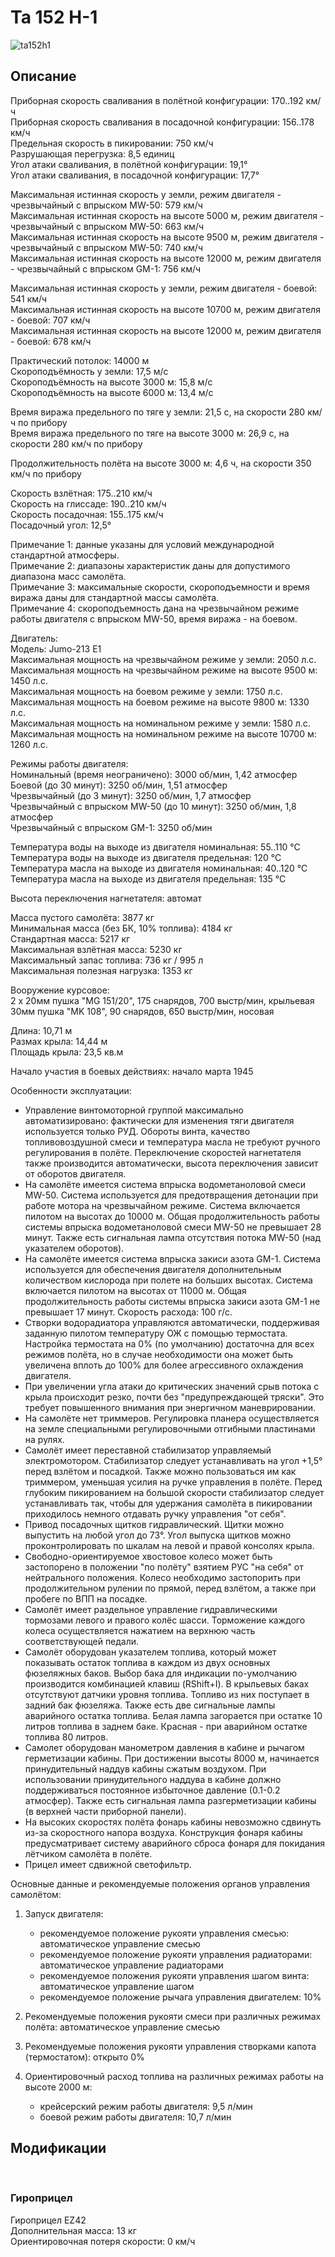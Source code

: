 # Ta 152 H-1  
  
![ta152h1](../images/ta152h1.png)  
  
## Описание  
  
Приборная скорость сваливания в полётной конфигурации: 170..192 км/ч  
Приборная скорость сваливания в посадочной конфигурации: 156..178 км/ч  
Предельная скорость в пикировании: 750 км/ч  
Разрушающая перегрузка: 8,5 единиц  
Угол атаки сваливания, в полётной конфигурации: 19,1°  
Угол атаки сваливания, в посадочной конфигурации: 17,7°  
  
Максимальная истинная скорость у земли, режим двигателя - чрезвычайный с впрыском MW-50: 579 км/ч  
Максимальная истинная скорость на высоте 5000 м, режим двигателя - чрезвычайный с впрыском MW-50: 663 км/ч  
Максимальная истинная скорость на высоте 9500 м, режим двигателя - чрезвычайный с впрыском MW-50: 740 км/ч  
Максимальная истинная скорость на высоте 12000 м, режим двигателя - чрезвычайный с впрыском GM-1: 756 км/ч  
  
Максимальная истинная скорость у земли, режим двигателя - боевой: 541 км/ч  
Максимальная истинная скорость на высоте 10700 м, режим двигателя - боевой: 707 км/ч  
Максимальная истинная скорость на высоте 12000 м, режим двигателя - боевой: 678 км/ч  
  
Практический потолок: 14000 м  
Скороподъёмность у земли: 17,5 м/с  
Скороподъёмность на высоте 3000 м: 15,8 м/с  
Скороподъёмность на высоте 6000 м: 13,4 м/с  
  
Время виража предельного по тяге у земли: 21,5 с, на скорости 280 км/ч по прибору  
Время виража предельного по тяге на высоте 3000 м: 26,9 с, на скорости 280 км/ч по прибору  
  
Продолжительность полёта на высоте 3000 м: 4,6 ч, на скорости 350 км/ч по прибору  
  
Скорость взлётная: 175..210 км/ч  
Скорость на глиссаде: 190..210 км/ч  
Скорость посадочная: 155..175 км/ч  
Посадочный угол: 12,5°  
  
Примечание 1: данные указаны для условий международной стандартной атмосферы.  
Примечание 2: диапазоны характеристик даны для допустимого диапазона масс самолёта.  
Примечание 3: максимальные скорости, скороподъемности и время виража даны для стандартной массы самолёта.  
Примечание 4: скороподъемность дана на чрезвычайном режиме работы двигателя с впрыском MW-50, время виража - на боевом.  
  
Двигатель:  
Модель: Jumo-213 E1  
Максимальная мощность на чрезвычайном режиме у земли: 2050 л.с.  
Максимальная мощность на чрезвычайном режиме на высоте 9500 м: 1450 л.с.  
Максимальная мощность на боевом режиме у земли: 1750 л.с.  
Максимальная мощность на боевом режиме на высоте 9800 м: 1330 л.с.  
Максимальная мощность на номинальном режиме у земли: 1580 л.с.  
Максимальная мощность на номинальном режиме на высоте 10700 м: 1260 л.с.  
  
Режимы работы двигателя:  
Номинальный (время неограничено): 3000 об/мин, 1,42 атмосфер  
Боевой (до 30 минут): 3250 об/мин, 1,51 атмосфер  
Чрезвычайный (до 3 минут): 3250 об/мин, 1,7 атмосфер  
Чрезвычайный с впрыском MW-50 (до 10 минут): 3250 об/мин, 1,8 атмосфер  
Чрезвычайный с впрыском GM-1: 3250 об/мин  
  
Температура воды на выходе из двигателя номинальная: 55..110 °С  
Температура воды на выходе из двигателя предельная: 120 °С  
Температура масла на выходе из двигателя номинальная: 40..120 °С  
Температура масла на выходе из двигателя предельная: 135 °С  
  
Высота переключения нагнетателя: автомат  
  
Масса пустого самолёта: 3877 кг  
Минимальная масса (без БК, 10% топлива): 4184 кг  
Стандартная масса: 5217 кг  
Максимальная взлётная масса: 5230 кг  
Максимальный запас топлива: 736 кг / 995 л  
Максимальная полезная нагрузка: 1353 кг  
  
Вооружение курсовое:  
2 x 20мм пушка "MG 151/20", 175 снарядов, 700 выстр/мин, крыльевая  
30мм пушка "MK 108", 90 снарядов, 650 выстр/мин, носовая  
  
Длина: 10,71 м  
Размах крыла: 14,44 м  
Площадь крыла: 23,5 кв.м  
  
Начало участия в боевых действиях: начало марта 1945  
  
Особенности эксплуатации:  
- Управление винтомоторной группой максимально автоматизировано: фактически для изменения тяги двигателя используется только РУД. Обороты винта, качество топливовоздушной смеси и температура масла не требуют ручного регулирования в полёте. Переключение скоростей нагнетателя также производится автоматически, высота переключения зависит от оборотов двигателя.  
- На самолёте имеется система впрыска водометаноловой смеси MW-50. Система используется для предотвращения детонации при работе мотора на чрезвычайном режиме. Система включается пилотом на высотах до 10000 м. Общая продолжительность работы системы впрыска водометаноловой смеси MW-50 не превышает 28 минут. Также есть сигнальная лампа отсутствия потока MW-50 (над указателем оборотов).  
- На самолёте имеется система впрыска закиси азота GM-1. Система используется для обеспечения двигателя дополнительным количеством кислорода при полете на больших высотах. Система включается пилотом на высотах от 11000 м. Общая продолжительность работы системы впрыска закиси азота GM-1 не превышает 17 минут. Скорость расхода: 100 г/с.  
- Створки водорадиатора управляются автоматически, поддерживая заданную пилотом температуру ОЖ с помощью термостата. Настройка термостата на 0% (по умолчанию) достаточна для всех режимов полёта, но в случае необходимости она может быть увеличена вплоть до 100% для более агрессивного охлаждения двигателя.  
- При увеличении угла атаки до критических значений срыв потока с крыла происходит резко, почти без "предупреждающей тряски". Это требует повышенного внимания при энергичном маневрировании.  
- На самолёте нет триммеров. Регулировка планера осуществляется на земле специальными регулировочными отгибными пластинами на рулях.  
- Самолёт имеет переставной стабилизатор управляемый электромотором. Стабилизатор следует устанавливать на угол +1,5° перед взлётом и посадкой. Также можно пользоваться им как триммером, уменьшая усилия на ручке управления в полёте. Перед глубоким пикированием на большой скорости стабилизатор следует устанавливать так, чтобы для удержания самолёта в пикировании приходилось немного отдавать ручку управления "от себя".  
- Привод посадочных щитков гидравлический. Щитки можно выпустить на любой угол до 73°. Угол выпуска щитков можно проконтролировать по шкалам на левой и правой консолях крыла.  
- Свободно-ориентируемое хвостовое колесо может быть застопорено в положении "по полёту" взятием РУС "на себя" от нейтрального положения. Колесо необходимо застопорить при продолжительном рулении по прямой, перед взлётом, а также при пробеге по ВПП на посадке.  
- Самолёт имеет раздельное управление гидравлическими тормозами левого и правого колёс шасси. Торможение каждого колеса осуществляется нажатием на верхнюю часть соответствующей педали.  
- Самолёт оборудован указателем топлива, который может показывать остаток топлива в каждом из двух основных фюзеляжных баков. Выбор бака для индикации по-умолчанию производится комбинацией клавиш (RShift+I). В крыльевых баках отсутствуют датчики уровня топлива. Топливо из них поступает в задний бак фюзеляжа. Также есть две сигнальные лампы аварийного остатка топлива. Белая лампа загорается при остатке 10 литров топлива в заднем баке. Красная - при аварийном остатке топлива 80 литров.  
- Самолет оборудован манометром давления в кабине и рычагом герметизации кабины. При достижении высоты 8000 м, начинается принудительный наддув кабины сжатым воздухом. При использовании принудительного наддува в кабине должно поддерживаться постоянное избыточное давление (0.1-0.2 атмосфер). Также есть сигнальная лампа разгерметизации кабины (в верхней части приборной панели).  
- На высоких скоростях полёта фонарь кабины невозможно сдвинуть из-за скоростного напора воздуха. Конструкция фонаря кабины предусматривает систему аварийного сброса фонаря для покидания лётчиком самолёта в полёте.  
- Прицел имеет сдвижной светофильтр.  
  
Основные данные и рекомендуемые положения органов управления самолётом:  
1. Запуск двигателя:  
	- рекомендуемое положение рукояти управления смесью: автоматическое управление смесью  
	- рекомендуемое положение рукояти управления радиаторами: автоматическое управление радиаторами  
	- рекомендуемое положения рукояти управления шагом винта: автоматическое управление шагом  
	- рекомендуемое положение рычага управления двигателем: 10%  
  
2. Рекомендуемые положения рукояти смеси при различных режимах полёта: автоматическое управление смесью  
  
3. Рекомендуемые положения рукояти управления створками капота (термостатом): открыто 0%  
  
4. Ориентировочный расход топлива на различных режимах работы на высоте 2000 м:  
	- крейсерский режим работы двигателя: 9,5 л/мин  
	- боевой режим работы двигателя: 10,7 л/мин  
  
## Модификации  
  ﻿
  
### Гироприцел  
  
Гироприцел EZ42  
Дополнительная масса: 13 кг  
Ориентировочная потеря скорости: 0 км/ч  